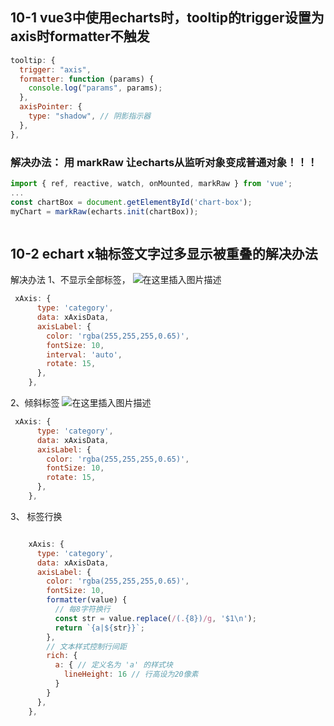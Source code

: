 ## 10-1 vue3中使用echarts时，tooltip的trigger设置为axis时formatter不触发
```js
tooltip: {
  trigger: "axis",
  formatter: function (params) {
    console.log("params", params);
  },
  axisPointer: {
    type: "shadow", // 阴影指示器
  },
},

```
### 解决办法： 用 markRaw 让echarts从监听对象变成普通对象！！！
```js
import { ref, reactive, watch, onMounted, markRaw } from 'vue';
...
const chartBox = document.getElementById('chart-box');
myChart = markRaw(echarts.init(chartBox));



```
## 10-2 echart x轴标签文字过多显示被重叠的解决办法
解决办法
1、不显示全部标签，
![在这里插入图片描述](https://i-blog.csdnimg.cn/direct/e870cb36af59440caa2aaa5e29c67698.png)

```javascript
 xAxis: {
      type: 'category',
      data: xAxisData,
      axisLabel: {
        color: 'rgba(255,255,255,0.65)',
        fontSize: 10,
        interval: 'auto',
        rotate: 15,
      },
    },
```
2、倾斜标签
![在这里插入图片描述](https://i-blog.csdnimg.cn/direct/71381729c73146cb91f648b7a4699ac9.png)

```javascript
 xAxis: {
      type: 'category',
      data: xAxisData,
      axisLabel: {
        color: 'rgba(255,255,255,0.65)',
        fontSize: 10,
        rotate: 15,
      },
    },
```

3、 标签行换
```javascript

    xAxis: {
      type: 'category',
      data: xAxisData,
      axisLabel: {
        color: 'rgba(255,255,255,0.65)',
        fontSize: 10,
        formatter(value) {
          // 每8字符换行
          const str = value.replace(/(.{8})/g, '$1\n');
          return `{a|${str}}`;
        },
        // 文本样式控制行间距
        rich: {
          a: { // 定义名为 'a' 的样式块
            lineHeight: 16 // 行高设为20像素
          }
        }
      },
    },
```

